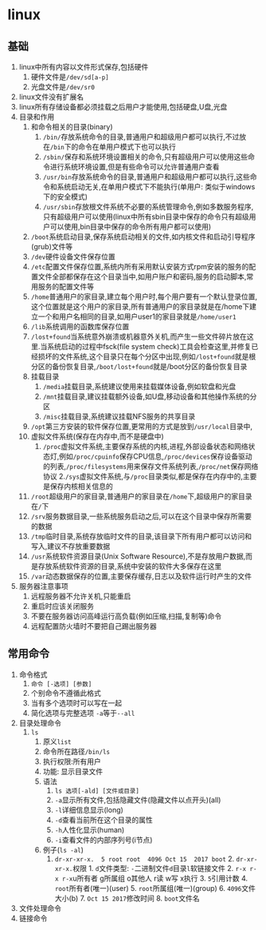 # linux
## 基础
1. linux中所有内容以文件形式保存,包括硬件
    1. 硬件文件是`/dev/sd[a-p]`
    2. 光盘文件是`/dev/sr0`
2. linux文件没有扩展名
3. linux所有存储设备都必须挂载之后用户才能使用,包括硬盘,U盘,光盘
4. 目录和作用
    1. 和命令相关的目录(binary)
        1. `/bin/`存放系统命令的目录,普通用户和超级用户都可以执行,不过放在`/bin`下的命令在单用户模式下也可以执行
        2. `/sbin/`保存和系统环境设置相关的命令,只有超级用户可以使用这些命令进行系统环境设置,但是有些命令可以允许普通用户查看
        3. `/usr/bin`存放系统命令的目录,普通用户和超级用户都可以执行,这些命令和系统启动无关,在单用户模式下不能执行(单用户: 类似于windows下的安全模式)
        4. `/usr/sbin`存放根文件系统不必要的系统管理命令,例如多数服务程序,只有超级用户可以使用(linux中所有sbin目录中保存的命令只有超级用户可以使用,bin目录中保存的命令所有用户都可以使用)
    2. `/boot`系统启动目录,保存系统启动相关的文件,如内核文件和启动引导程序(grub)文件等
    3. `/dev`硬件设备文件保存位置
    4. `/etc`配置文件保存位置,系统内所有采用默认安装方式rpm安装的服务的配置文件全部都保存在这个目录当中,如用户账户和密码,服务的启动脚本,常用服务的配置文件等
    5. `/home`普通用户的家目录,建立每个用户时,每个用户要有一个默认登录位置,这个位置就是这个用户的家目录,所有普通用户的家目录就是在/home下建立一个和用户名相同的目录,如用户user1的家目录就是`/home/user1`
    6. `/lib`系统调用的函数库保存位置
    7. `/lost+found`当系统意外崩溃或机器意外关机,而产生一些文件碎片放在这里.当系统启动的过程中fsck(file system check)工具会检查这里,并修复已经损坏的文件系统,这个目录只在每个分区中出现,例如`/lost+found`就是根分区的备份恢复目录,`/boot/lost+found`就是/boot分区的备份恢复目录
    8. 挂载目录
        1. `/media`挂载目录,系统建议使用来挂载媒体设备,例如软盘和光盘
        2. `/mnt`挂载目录,建议挂载额外设备,如U盘,移动设备和其他操作系统的分区
        3. `/misc`挂载目录,系统建议挂载NFS服务的共享目录
    9. `/opt`第三方安装的软件保存位置,更常用的方式是放到`/usr/local`目录中,
    10. 虚拟文件系统(保存在内存中,而不是硬盘中)
        1. `/proc`虚拟文件系统,主要保存系统的内核,进程,外部设备状态和网络状态灯,例如`/proc/cpuinfo`保存CPU信息,`/proc/devices`保存设备驱动的列表,`/proc/filesystems`用来保存文件系统列表,`/proc/net`保存网络协议
        2.`/sys`虚拟文件系统,与`/proc`目录类似,都是保存在内存中的,主要是保存内核相关信息的
    11. `/root`超级用户的家目录,普通用户的家目录在`/home`下,超级用户的家目录在`/`下
    12. `/srv`服务数据目录,一些系统服务启动之后,可以在这个目录中保存所需要的数据
    13. `/tmp`临时目录,系统存放临时文件的目录,该目录下所有用户都可以访问和写入,建议不存放重要数据
    14. `/usr`系统软件资源目录(Unix Software Resource),不是存放用户数据,而是存放系统软件资源的目录,系统中安装的软件大多保存在这里
    15. `/var`动态数据保存的位置,主要保存缓存,日志以及软件运行时产生的文件
5. 服务器注意事项
    1. 远程服务器不允许关机,只能重启
    2. 重启时应该关闭服务
    3. 不要在服务器访问高峰运行高负载(例如压缩,扫描,复制等)命令
    4. 远程配置防火墙时不要把自己踢出服务器
## 常用命令
1. 命令格式
    1. `命令 [-选项] [参数]`
    2. 个别命令不遵循此格式
    3. 当有多个选项时可以写在一起
    4. 简化选项与完整选项 `-a`等于`--all`
2. 目录处理命令
    1. `ls`
        1. 原义`list`
        2. 命令所在路径`/bin/ls`
        3. 执行权限:所有用户
        4. 功能: 显示目录文件
        5. 语法
            1. `ls 选项[-ald] [文件或目录]`
            2. `-a`显示所有文件,包括隐藏文件(隐藏文件以点开头)(all)
            3. `-l`详细信息显示(long)
            4. `-d`查看当前所在这个目录的属性
            5. `-h`人性化显示(human)
            6. `-i`查看文件的内部序列号(i节点)
        6. 例子(`ls -al`)
            1. `dr-xr-xr-x.  5 root root  4096 Oct 15  2017 boot`
                2. `dr-xr-xr-x.`权限
                    1. `d`文件类型: `-`二进制文件`d`目录`l`软链接文件
                    2. `r-x r-x r-x`u所有者 g所属组 o其他人 r读 w写 x执行
                3. `5`引用计数
                4. `root`所有者(唯一)(user)
                5. `root`所属组(唯一)(group)
                6. `4096`文件大小(b)
                7. `Oct 15 2017`修改时间
                8. `boot`文件名
3. 文件处理命令
4. 链接命令